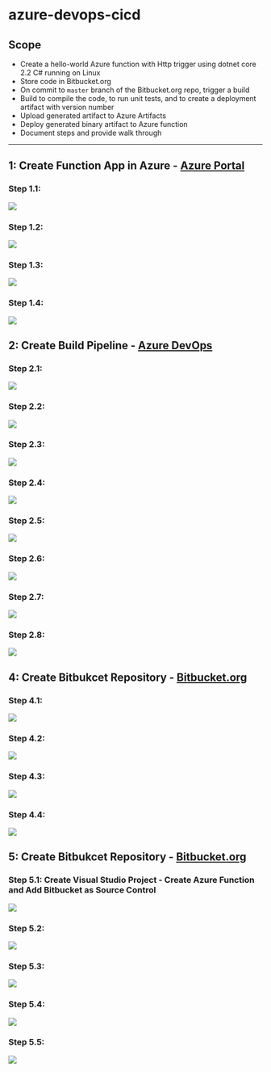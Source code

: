 # azure-devops-cicd

## Scope

* Create a hello-world Azure function with Http trigger using dotnet core 2.2 C# running on Linux
* Store code in Bitbucket.org
* On commit to `master` branch of the Bitbucket.org repo, trigger a build
* Build to compile the code, to run unit tests, and to create a deployment artifact with version number
* Upload generated artifact to Azure Artifacts
* Deploy generated binary artifact to Azure function
* Document steps and provide walk through

--------------------------------------------------------------

## 1: Create Function App in Azure - [Azure Portal](https://portal.azure.com/)

### Step 1.1:
![](https://github.com/MuddassirNayyer/azure-devops-cicd/blob/master/Images/AZ%201.PNG)

### Step 1.2:
![](https://github.com/MuddassirNayyer/azure-devops-cicd/blob/master/Images/AZ%202.PNG)

### Step 1.3:
![](https://github.com/MuddassirNayyer/azure-devops-cicd/blob/master/Images/AZ%203.PNG)

### Step 1.4:
![](https://github.com/MuddassirNayyer/azure-devops-cicd/blob/master/Images/AZ%204.PNG)

## 2: Create Build Pipeline - [Azure DevOps](http://devops.azure.com/)

### Step 2.1:
![](https://github.com/MuddassirNayyer/azure-devops-cicd/blob/master/Images/d1.PNG)

### Step 2.2:
![](https://github.com/MuddassirNayyer/azure-devops-cicd/blob/master/Images/d2.PNG)

### Step 2.3:
![](https://github.com/MuddassirNayyer/azure-devops-cicd/blob/master/Images/d3.PNG)

### Step 2.4:
![](https://github.com/MuddassirNayyer/azure-devops-cicd/blob/master/Images/d4.PNG)

### Step 2.5:
![](https://github.com/MuddassirNayyer/azure-devops-cicd/blob/master/Images/d5.PNG)

### Step 2.6:
![](https://github.com/MuddassirNayyer/azure-devops-cicd/blob/master/Images/d6.PNG)

### Step 2.7:
![](https://github.com/MuddassirNayyer/azure-devops-cicd/blob/master/Images/d7.PNG)

### Step 2.8:
![](https://github.com/MuddassirNayyer/azure-devops-cicd/blob/master/Images/d8.PNG)

## 4: Create Bitbukcet Repository - [Bitbucket.org](https://bitbucket.org/)

### Step 4.1:
![](https://github.com/MuddassirNayyer/azure-devops-cicd/blob/master/Images/B%201.PNG)

### Step 4.2:
![](https://github.com/MuddassirNayyer/azure-devops-cicd/blob/master/Images/B%202.PNG)

### Step 4.3:
![](https://github.com/MuddassirNayyer/azure-devops-cicd/blob/master/Images/B%203.PNG)

### Step 4.4:
![](https://github.com/MuddassirNayyer/azure-devops-cicd/blob/master/Images/B%204.PNG)

## 5: Create Bitbukcet Repository - [Bitbucket.org](https://bitbucket.org/)

### Step 5.1: Create Visual Studio Project - Create Azure Function and Add Bitbucket as Source Control
![](https://github.com/MuddassirNayyer/azure-devops-cicd/blob/master/Images/VS%201.PNG)

### Step 5.2:
![](https://github.com/MuddassirNayyer/azure-devops-cicd/blob/master/Images/VS%202.PNG)

### Step 5.3:
![](https://github.com/MuddassirNayyer/azure-devops-cicd/blob/master/Images/VS%203.PNG)

### Step 5.4:
![](https://github.com/MuddassirNayyer/azure-devops-cicd/blob/master/Images/VS%204.PNG)

### Step 5.5:
![](https://github.com/MuddassirNayyer/azure-devops-cicd/blob/master/Images/VS%205.PNG)

